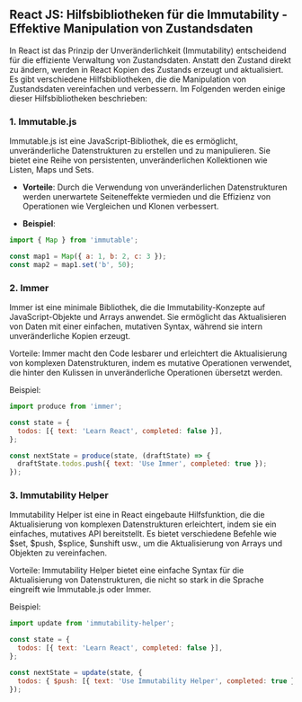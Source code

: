 ## React JS: Hilfsbibliotheken für die Immutability - Effektive Manipulation von Zustandsdaten

In React ist das Prinzip der Unveränderlichkeit (Immutability) entscheidend für die effiziente Verwaltung von Zustandsdaten. Anstatt den Zustand direkt zu ändern, werden in React Kopien des Zustands erzeugt und aktualisiert. Es gibt verschiedene Hilfsbibliotheken, die die Manipulation von Zustandsdaten vereinfachen und verbessern. Im Folgenden werden einige dieser Hilfsbibliotheken beschrieben:

### 1. Immutable.js

Immutable.js ist eine JavaScript-Bibliothek, die es ermöglicht, unveränderliche Datenstrukturen zu erstellen und zu manipulieren. Sie bietet eine Reihe von persistenten, unveränderlichen Kollektionen wie Listen, Maps und Sets.

- **Vorteile**: Durch die Verwendung von unveränderlichen Datenstrukturen werden unerwartete Seiteneffekte vermieden und die Effizienz von Operationen wie Vergleichen und Klonen verbessert.

- **Beispiel**:

```javascript
import { Map } from 'immutable';

const map1 = Map({ a: 1, b: 2, c: 3 });
const map2 = map1.set('b', 50);
```

### 2. Immer
Immer ist eine minimale Bibliothek, die die Immutability-Konzepte auf JavaScript-Objekte und Arrays anwendet. Sie ermöglicht das Aktualisieren von Daten mit einer einfachen, mutativen Syntax, während sie intern unveränderliche Kopien erzeugt.

Vorteile: Immer macht den Code lesbarer und erleichtert die Aktualisierung von komplexen Datenstrukturen, indem es mutative Operationen verwendet, die hinter den Kulissen in unveränderliche Operationen übersetzt werden.

Beispiel:

```javascript
import produce from 'immer';

const state = {
  todos: [{ text: 'Learn React', completed: false }],
};

const nextState = produce(state, (draftState) => {
  draftState.todos.push({ text: 'Use Immer', completed: true });
});
```

### 3. Immutability Helper
Immutability Helper ist eine in React eingebaute Hilfsfunktion, die die Aktualisierung von komplexen Datenstrukturen erleichtert, indem sie ein einfaches, mutatives API bereitstellt. Es bietet verschiedene Befehle wie $set, $push, $splice, $unshift usw., um die Aktualisierung von Arrays und Objekten zu vereinfachen.

Vorteile: Immutability Helper bietet eine einfache Syntax für die Aktualisierung von Datenstrukturen, die nicht so stark in die Sprache eingreift wie Immutable.js oder Immer.

Beispiel:

```javascript
import update from 'immutability-helper';

const state = {
  todos: [{ text: 'Learn React', completed: false }],
};

const nextState = update(state, {
  todos: { $push: [{ text: 'Use Immutability Helper', completed: true }] },
});

```